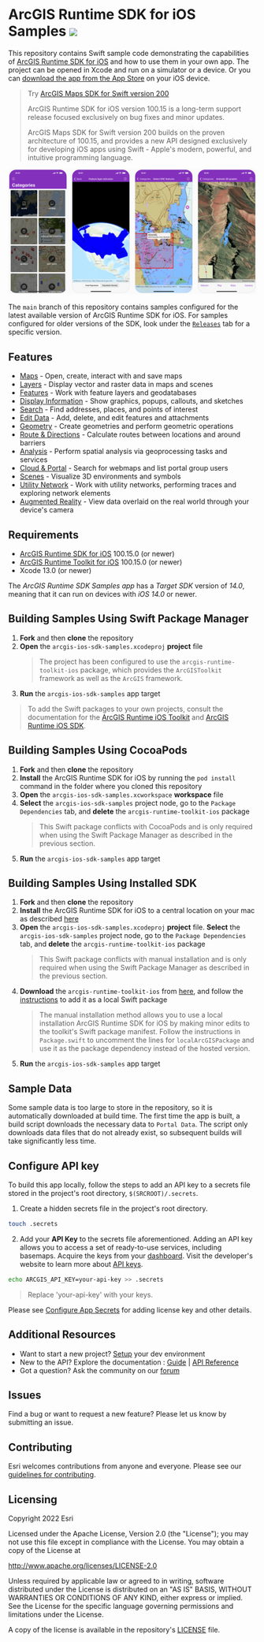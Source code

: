 ArcGIS Runtime SDK for iOS Samples [![](https://user-images.githubusercontent.com/2257493/54144188-6fe0fc00-43e8-11e9-8cf5-229af80f604a.png)](https://apps.apple.com/us/app/arcgis-runtime-sdk-for-ios/id1180714771)
==========================

This repository contains Swift sample code demonstrating the capabilities of [ArcGIS Runtime SDK for iOS](https://developers.arcgis.com/ios/) and how to use them in your own app. The project can be opened in Xcode and run on a simulator or a device. Or you can [download the app from the App Store](https://apps.apple.com/us/app/arcgis-runtime-sdk-for-ios/id1180714771) on your iOS device.

>Try [ArcGIS Maps SDK for Swift version 200](https://github.com/Esri/arcgis-maps-sdk-swift-samples/)
>
>ArcGIS Runtime SDK for iOS version 100.15 is a long-term support release focused exclusively on bug fixes and minor updates. 
>
>ArcGIS Maps SDK for Swift version 200 builds on the proven architecture of 100.15, and provides a new API designed exclusively for developing iOS apps using Swift - Apple's modern, powerful, and intuitive programming language.


![Samples app](SamplesApp.png)

The ```main``` branch of this repository contains samples configured for the latest available version of ArcGIS Runtime SDK for iOS. For samples configured for older versions of the SDK, look under the [```Releases```](https://github.com/Esri/arcgis-runtime-samples-ios/releases) tab for a specific version.

## Features

* [Maps](arcgis-ios-sdk-samples/Maps) - Open, create, interact with and save maps
* [Layers](arcgis-ios-sdk-samples/Layers) - Display vector and raster data in maps and scenes
* [Features](arcgis-ios-sdk-samples/Features) - Work with feature layers and geodatabases
* [Display Information](arcgis-ios-sdk-samples/Display%20information) - Show graphics, popups, callouts, and sketches
* [Search](arcgis-ios-sdk-samples/Search) - Find addresses, places, and points of interest
* [Edit Data](arcgis-ios-sdk-samples/Edit%20data) - Add, delete, and edit features and attachments
* [Geometry](arcgis-ios-sdk-samples/Geometry) - Create geometries and perform geometric operations
* [Route & Directions](arcgis-ios-sdk-samples/Route%20and%20directions) - Calculate routes between locations and around barriers
* [Analysis](arcgis-ios-sdk-samples/Analysis) - Perform spatial analysis via geoprocessing tasks and services
* [Cloud & Portal](arcgis-ios-sdk-samples/Cloud%20and%20portal) - Search for webmaps and list portal group users
* [Scenes](arcgis-ios-sdk-samples/Scenes) - Visualize 3D environments and symbols
* [Utility Network](arcgis-ios-sdk-samples/Utility%20network) - Work with utility networks, performing traces and exploring network elements
* [Augmented Reality](arcgis-ios-sdk-samples/Augmented%20reality) - View data overlaid on the real world through your device's camera

## Requirements

* [ArcGIS Runtime SDK for iOS](https://developers.arcgis.com/ios/) 100.15.0 (or newer)
* [ArcGIS Runtime Toolkit for iOS](https://github.com/Esri/arcgis-runtime-toolkit-ios) 100.15.0 (or newer)
* Xcode 13.0 (or newer)

The *ArcGIS Runtime SDK Samples app* has a *Target SDK* version of *14.0*, meaning that it can run on devices with *iOS 14.0* or newer.

## Building Samples Using Swift Package Manager

1. **Fork** and then **clone** the repository
1. **Open** the `arcgis-ios-sdk-samples.xcodeproj` **project** file
    > The project has been configured to use the `arcgis-runtime-toolkit-ios` package, which provides the `ArcGISToolkit` framework as well as the `ArcGIS` framework.
1. **Run** the `arcgis-ios-sdk-samples` app target

> To add the Swift packages to your own projects, consult the documentation for the [ArcGIS Runtime iOS Toolkit](https://github.com/Esri/arcgis-runtime-toolkit-ios/#swift-package-manager) and [ArcGIS Runtime iOS SDK](https://github.com/Esri/arcgis-runtime-ios/#instructions).

## Building Samples Using CocoaPods

1. **Fork** and then **clone** the repository
1. **Install** the ArcGIS Runtime SDK for iOS by running the `pod install` command in the folder where you cloned this repository
1. **Open** the `arcgis-ios-sdk-samples.xcworkspace` **workspace** file
1. **Select** the `arcgis-ios-sdk-samples` project node, go to the `Package Dependencies` tab, and **delete** the `arcgis-runtime-toolkit-ios` package
    > This Swift package conflicts with CocoaPods and is only required when using the Swift Package Manager as described in the previous section.
1. **Run** the `arcgis-ios-sdk-samples` app target

## Building Samples Using Installed SDK

1. **Fork** and then **clone** the repository
1. **Install** the ArcGIS Runtime SDK for iOS to a central location on your mac as described [here](https://developers.arcgis.com/ios/install-and-set-up/#manual-download)
1. **Open** the `arcgis-ios-sdk-samples.xcodeproj` **project** file. **Select** the `arcgis-ios-sdk-samples` project node, go to the `Package Dependencies` tab, and **delete** the `arcgis-runtime-toolkit-ios` package
    > This Swift package conflicts with manual installation and is only required when using the Swift Package Manager as described in the previous section.
1. **Download** the `arcgis-runtime-toolkit-ios` from [here](https://github.com/Esri/arcgis-runtime-toolkit-ios), and follow the [instructions](https://github.com/Esri/arcgis-runtime-toolkit-ios#manual) to add it as a local Swift package
    > The manual installation method allows you to use a local installation ArcGIS Runtime SDK for iOS by making minor edits to the toolkit's Swift package manifest. Follow the instructions in `Package.swift` to uncomment the lines for `localArcGISPackage` and use it as the package dependency instead of the hosted version.
1. **Run** the `arcgis-ios-sdk-samples` app target

## Sample Data

Some sample data is too large to store in the repository, so it is automatically downloaded at build time. The first time the app is built, a build script downloads the necessary data to `Portal Data`. The script only downloads data files that do not already exist, so subsequent builds will take significantly less time.

## Configure API key

To build this app locally, follow the steps to add an API key to a secrets file stored in the project's root directory, `$(SRCROOT)/.secrets`.

1. Create a hidden secrets file in the project's root directory.

  ```bash
  touch .secrets
  ```

2. Add your **API Key** to the secrets file aforementioned. Adding an API key allows you to access a set of ready-to-use services, including basemaps. Acquire the keys from your [dashboard](https://developers.arcgis.com/dashboard). Visit the developer's website to learn more about [API keys](https://developers.arcgis.com/documentation/mapping-apis-and-services/security/api-keys/).

  ```bash
  echo ARCGIS_API_KEY=your-api-key >> .secrets
  ```

  > Replace 'your-api-key' with your keys.

Please see [Configure App Secrets](Documentation/ConfigureAppSecrets.md) for adding license key and other details.

## Additional Resources

* Want to start a new project? [Setup](https://developers.arcgis.com/ios/get-started) your dev environment
* New to the API? Explore the documentation : [Guide](https://developers.arcgis.com/ios/) | [API Reference](https://developers.arcgis.com/ios/api-reference/)
* Got a question? Ask the community on our [forum](https://community.esri.com/community/developers/native-app-developers/arcgis-runtime-sdk-for-ios/)

## Issues

Find a bug or want to request a new feature? Please let us know by submitting an issue.

## Contributing

Esri welcomes contributions from anyone and everyone. Please see our [guidelines for contributing](https://github.com/esri/contributing).

## Licensing

Copyright 2022 Esri

Licensed under the Apache License, Version 2.0 (the "License");
you may not use this file except in compliance with the License.
You may obtain a copy of the License at

   http://www.apache.org/licenses/LICENSE-2.0

Unless required by applicable law or agreed to in writing, software
distributed under the License is distributed on an "AS IS" BASIS,
WITHOUT WARRANTIES OR CONDITIONS OF ANY KIND, either express or implied.
See the License for the specific language governing permissions and
limitations under the License.

A copy of the license is available in the repository's [LICENSE](https://github.com/Esri/arcgis-runtime-samples-ios/blob/main/LICENSE) file.
